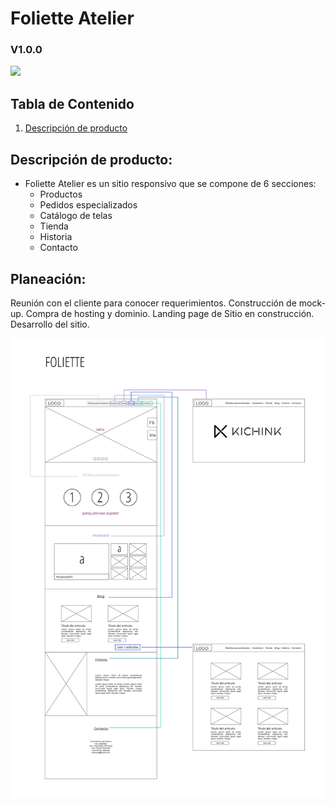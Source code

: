 # Foliette Atelier #
### V1.0.0
<img src=assets/images/foliette-name.png>

## Tabla de Contenido
1. [Descripción de producto](#descripcion)

## <a name="descripcion"></a> Descripción de producto:
- Foliette Atelier es un sitio responsivo que se compone de 6 secciones:
  - Productos
  - Pedidos especializados
  - Catálogo de telas
  - Tienda
  - Historia
  - Contacto



## <a name="planeacion"></a> Planeación:

Reunión con el cliente para conocer requerimientos.
Construcción de mock-up.
Compra de hosting y dominio.
Landing page de Sitio en construcción.
Desarrollo del sitio.

![Foliette mock-up](/assets/images/foliette.png)
